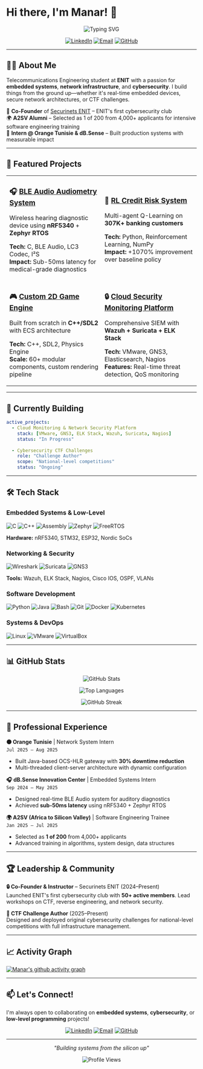 # Hi there, I'm Manar! 👋

<div align="center">

![Typing SVG](https://readme-typing-svg.herokuapp.com?font=Fira+Code&pause=1000&color=2E9EF7&center=true&vCenter=true&width=435&lines=Embedded+Systems+Engineer;Network+Security+Enthusiast;CTF+Challenge+Designer;Low-Level+Programming+Lover)

[![LinkedIn](https://img.shields.io/badge/LinkedIn-0077B5?style=for-the-badge&logo=linkedin&logoColor=white)](https://www.linkedin.com/in/manar-mighri/)
[![Email](https://img.shields.io/badge/Email-D14836?style=for-the-badge&logo=gmail&logoColor=white)](mailto:mighrimanar11@gmail.com)
[![GitHub](https://img.shields.io/badge/GitHub-100000?style=for-the-badge&logo=github&logoColor=white)](https://github.com/mighri-manar)

</div>

---

## 👩‍💻 About Me

Telecommunications Engineering student at **ENIT** with a passion for **embedded systems**, **network infrastructure**, and **cybersecurity**. I build things from the ground up—whether it's real-time embedded devices, secure network architectures, or CTF challenges.

🎯 **Co-Founder** of [Securinets ENIT](https://github.com/securinets-enit) – ENIT's first cybersecurity club  
🌍 **A2SV Alumni** – Selected as 1 of 200 from 4,000+ applicants for intensive software engineering training  
🏢 **Intern @ Orange Tunisie & dB.Sense** – Built production systems with measurable impact

---

## 🚀 Featured Projects

<table>
<tr>
<td width="50%">

### 🎧 [BLE Audio Audiometry System](https://github.com/mighri-manar/BLE_HEADPHONES_FOR_AUDIOMETRY)
Wireless hearing diagnostic device using **nRF5340** + **Zephyr RTOS**

**Tech:** C, BLE Audio, LC3 Codec, I²S  
**Impact:** Sub-50ms latency for medical-grade diagnostics

</td>
<td width="50%">

### 🤖 [RL Credit Risk System](https://github.com/mighri-manar/credit-line-adjuster)
Multi-agent Q-Learning on **307K+ banking customers**

**Tech:** Python, Reinforcement Learning, NumPy  
**Impact:** +1070% improvement over baseline policy

</td>
</tr>
<tr>
<td width="50%">

### 🎮 [Custom 2D Game Engine](https://github.com/mighri-manar/SDL2-Game-Engine)
Built from scratch in **C++/SDL2** with ECS architecture

**Tech:** C++, SDL2, Physics Engine  
**Scale:** 60+ modular components, custom rendering pipeline

</td>
<td width="50%">

### 🔒 [Cloud Security Monitoring Platform](https://github.com/mighri-manar/cloud-monitoring)
Comprehensive SIEM with **Wazuh + Suricata + ELK Stack**

**Tech:** VMware, GNS3, Elasticsearch, Nagios  
**Features:** Real-time threat detection, QoS monitoring

</td>
</tr>
</table>

---

## 🌱 Currently Building

```yaml
active_projects:
  - Cloud Monitoring & Network Security Platform
    stack: [VMware, GNS3, ELK Stack, Wazuh, Suricata, Nagios]
    status: "In Progress"
  
  - Cybersecurity CTF Challenges
    role: "Challenge Author"
    scope: "National-level competitions"
    status: "Ongoing"
```

---

## 🛠️ Tech Stack

### Embedded Systems & Low-Level
![C](https://img.shields.io/badge/C-00599C?style=flat&logo=c&logoColor=white)
![C++](https://img.shields.io/badge/C++-00599C?style=flat&logo=c%2B%2B&logoColor=white)
![Assembly](https://img.shields.io/badge/Assembly-654FF0?style=flat&logo=assemblyscript&logoColor=white)
![Zephyr](https://img.shields.io/badge/Zephyr-0091BD?style=flat)
![FreeRTOS](https://img.shields.io/badge/FreeRTOS-green?style=flat)

**Hardware:** nRF5340, STM32, ESP32, Nordic SoCs

### Networking & Security
![Wireshark](https://img.shields.io/badge/Wireshark-1679A7?style=flat&logo=wireshark&logoColor=white)
![Suricata](https://img.shields.io/badge/Suricata-EF3B2D?style=flat)
![GNS3](https://img.shields.io/badge/GNS3-darkgreen?style=flat)

**Tools:** Wazuh, ELK Stack, Nagios, Cisco IOS, OSPF, VLANs

### Software Development
![Python](https://img.shields.io/badge/Python-3776AB?style=flat&logo=python&logoColor=white)
![Java](https://img.shields.io/badge/Java-ED8B00?style=flat&logo=openjdk&logoColor=white)
![Bash](https://img.shields.io/badge/Bash-4EAA25?style=flat&logo=gnu-bash&logoColor=white)
![Git](https://img.shields.io/badge/Git-F05032?style=flat&logo=git&logoColor=white)
![Docker](https://img.shields.io/badge/Docker-2496ED?style=flat&logo=docker&logoColor=white)
![Kubernetes](https://img.shields.io/badge/Kubernetes-326CE5?style=flat&logo=kubernetes&logoColor=white)

### Systems & DevOps
![Linux](https://img.shields.io/badge/Linux-FCC624?style=flat&logo=linux&logoColor=black)
![VMware](https://img.shields.io/badge/VMware-607078?style=flat&logo=vmware&logoColor=white)
![VirtualBox](https://img.shields.io/badge/VirtualBox-183A61?style=flat&logo=virtualbox&logoColor=white)

---

## 📊 GitHub Stats

<div align="center">

![GitHub Stats](https://github-readme-stats.vercel.app/api?username=mighri-manar&show_icons=true&theme=tokyonight&hide_border=true&count_private=true)

![Top Languages](https://github-readme-stats.vercel.app/api/top-langs/?username=mighri-manar&layout=compact&theme=tokyonight&hide_border=true)

![GitHub Streak](https://github-readme-streak-stats.herokuapp.com/?user=mighri-manar&theme=tokyonight&hide_border=true)

</div>

---

## 💼 Professional Experience

**🟠 Orange Tunisie** | Network System Intern  
`Jul 2025 – Aug 2025`  
- Built Java-based OCS-HLR gateway with **30% downtime reduction**
- Multi-threaded client-server architecture with dynamic configuration

**🎧 dB.Sense Innovation Center** | Embedded Systems Intern  
`Sep 2024 – May 2025`  
- Designed real-time BLE Audio system for auditory diagnostics
- Achieved **sub-50ms latency** using nRF5340 + Zephyr RTOS

**🌍 A2SV (Africa to Silicon Valley)** | Software Engineering Trainee  
`Jan 2025 – Jul 2025`  
- Selected as **1 of 200** from 4,000+ applicants
- Advanced training in algorithms, system design, data structures

---

## 🏆 Leadership & Community

**🔒 Co-Founder & Instructor** – Securinets ENIT (2024–Present)  
Launched ENIT's first cybersecurity club with **50+ active members**. Lead workshops on CTF, reverse engineering, and network security.

**🎯 CTF Challenge Author** (2025–Present)  
Designed and deployed original cybersecurity challenges for national-level competitions with full infrastructure management.

---

## 📈 Activity Graph

[![Manar's github activity graph](https://github-readme-activity-graph.vercel.app/graph?username=mighri-manar&theme=tokyo-night&hide_border=true)](https://github.com/mighri-manar)

---

## 📫 Let's Connect!

I'm always open to collaborating on **embedded systems**, **cybersecurity**, or **low-level programming** projects!

<div align="center">

[![LinkedIn](https://img.shields.io/badge/LinkedIn-0077B5?style=for-the-badge&logo=linkedin&logoColor=white)](https://www.linkedin.com/in/manar-mighri/)
[![Email](https://img.shields.io/badge/Email-D14836?style=for-the-badge&logo=gmail&logoColor=white)](mailto:mighrimanar11@gmail.com)
[![GitHub](https://img.shields.io/badge/GitHub-100000?style=for-the-badge&logo=github&logoColor=white)](https://github.com/mighri-manar)

</div>

---

<div align="center">

*"Building systems from the silicon up"*

![Profile Views](https://komarev.com/ghpvc/?username=mighri-manar&color=brightgreen&style=flat-square)

</div>

